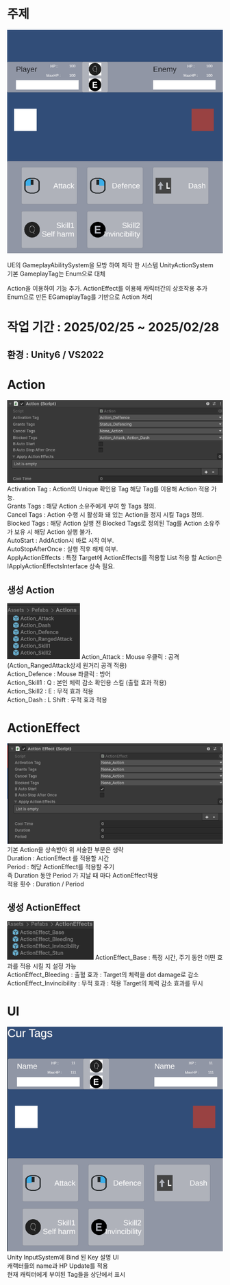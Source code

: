 # 주제
![Example Image](./ReadmeResource/Game%20Capture.png)

UE의 GameplayAbilitySystem을 모방 하여 제작 한 시스템 UnityActionSystem  
기본 GameplayTag는 Enum으로 대체  

Action을 이용하여 기능 추가. ActionEffect를 이용해 캐릭터간의 상호작용 추가  
Enum으로 만든 EGameplayTag를 기반으로 Action 처리  

# 작업 기간 : 2025/02/25 ~ 2025/02/28
## 환경 : Unity6 / VS2022

# Action
![Example Image](./ReadmeResource/Action.png)
Activation Tag : Action의 Unique 확인용 Tag 해당 Tag를 이용해 Action 적용 가능.  
Grants Tags : 해당 Action 소유주에게 부여 할 Tags 정의.  
Cancel Tags : Action 수행 시 활성화 돼 있는 Action을 정지 시킬 Tags 정의.  
Blocked Tags : 해당 Action 실행 전 Blocked Tags로 정의된 Tag를 Action 소유주가 보유 시 해당 Action 실행 불가.  
AutoStart : AddAction시 바로 시작 여부.  
AutoStopAfterOnce : 실행 직후 해제 여부.  
ApplyActionEffects : 특정 Target에 ActionEffects를 적용할 List 적용 할 Action은 IApplyActionEffectsInterface 상속 필요.  

## 생성 Action
![Example Image](./ReadmeResource/CreatedAction.png)
Action_Attack : Mouse 우클릭 : 공격 (Action_RangedAttack상세 원거리 공격 적용)  
Action_Defence : Mouse 좌클릭 : 방어  
Action_Skill1 : Q : 본인 체력 감소 확인용 스킬 (출혈 효과 적용)  
Action_Skill2 : E : 무적 효과 적용  
Action_Dash : L Shift : 무적 효과 적용  

# ActionEffect
![Example Image](./ReadmeResource/ActionEffect.png)
기본 Action을 상속받아 위 서술한 부분은 생략  
Duration : ActionEffect 를 적용할 시간  
Period : 해당 ActionEffect를 적용할 주기  
즉 Duration 동안 Period 가 지날 때 마다  ActionEffect적용  
적용 횟수 : Duration / Period  

## 생성 ActionEffect
![Example Image](./ReadmeResource/CreatedActionEffect.png)
ActionEffect_Base : 특정 시간, 주기 동안 어떤 효과를 적용 시킬 지 설정 가능  
ActionEffect_Bleeding : 출혈 효과 : Target의 체력을 dot damage로 감소  
ActionEffect_Invincibility : 무적 효과 : 적용 Target의 체력 감소 효과를 무시  

# UI
![Example Image](./ReadmeResource/UI.png)
Unity InputSystem에 Bind 된 Key 설명 UI  
캐랙터들의 name과 HP Update를 적용  
현재 캐릭터에게 부여된 Tag들을 상단에서 표시  
